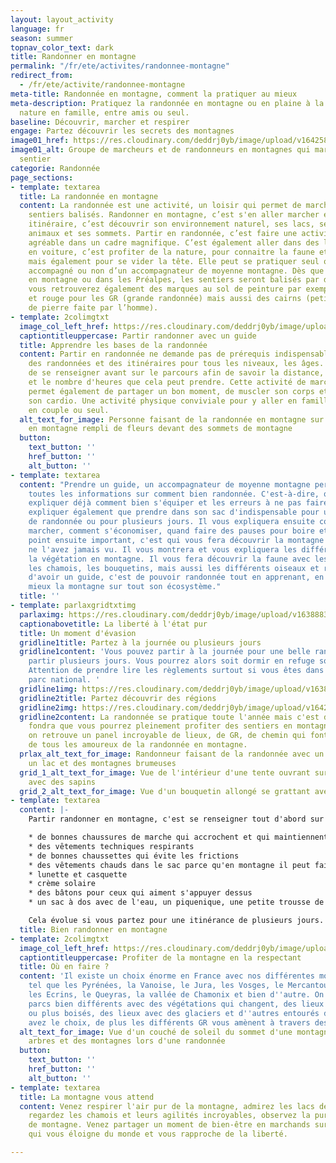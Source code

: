 ```yaml
---
layout: layout_activity
language: fr
season: summer
topnav_color_text: dark
title: Randonner en montagne
permalink: "/fr/ete/activites/randonnee-montagne"
redirect_from:
  - /fr/ete/activite/randonnee-montagne
meta-title: Randonnée en montagne, comment la pratiquer au mieux
meta-description: Pratiquez la randonnée en montagne ou en plaine à la découverte de la
  nature en famille, entre amis ou seul.
baseline: Découvrir, marcher et respirer
engage: Partez découvrir les secrets des montagnes
image01_href: https://res.cloudinary.com/deddrj0yb/image/upload/v1642582618/website/summer/pexels-eric-sanman-1365425_uouohg.jpg
image01_alt: Groupe de marcheurs et de randonneurs en montagnes qui marchent sur un
  sentier
categorie: Randonnée
page_sections:
- template: textarea
  title: La randonnée en montagne
  content: La randonnée est une activité, un loisir qui permet de marcher sur des
    sentiers balisés. Randonner en montagne, c’est s'en aller marcher en suivant un
    itinéraire, c’est découvrir son environnement naturel, ses lacs, ses fleurs, ses
    animaux et ses sommets. Partir en randonnée, c’est faire une activité physique
    agréable dans un cadre magnifique. C’est également aller dans des lieux inaccessibles
    en voiture, c’est profiter de la nature, pour connaitre la faune et la flore,
    mais également pour se vider la tête. Elle peut se pratiquer seul ou en groupe,
    accompagné ou non d’un accompagnateur de moyenne montagne. Dès que vous allez
    en montagne ou dans les Préalpes, les sentiers seront balisés par des panneaux,
    vous retrouverez également des marques au sol de peinture par exemple jaune, blanche
    et rouge pour les GR (grande randonnée) mais aussi des cairns (petite pyramide
    de pierre faite par l’homme).
- template: 2colimgtxt
  image_col_left_href: https://res.cloudinary.com/deddrj0yb/image/upload/v1642582620/website/summer/pexels-krivec-ales-554609_soqspx.jpg
  captiontitleuppercase: Partir randonner avec un guide
  title: Apprendre les bases de la randonnée
  content: Partir en randonnée ne demande pas de prérequis indispensable. Vous trouverez
    des randonnées et des itinéraires pour tous les niveaux, les âges. Il est important
    de se renseigner avant sur le parcours afin de savoir la distance, le dénivelé
    et le nombre d'heures que cela peut prendre. Cette activité de marche en montagne
    permet également de partager un bon moment, de muscler son corps et de faire travailler
    son cardio. Une activité physique conviviale pour y aller en famille, entre amis,
    en couple ou seul.
  alt_text_for_image: Personne faisant de la randonnée en montagne sur un sentier
    en montagne rempli de fleurs devant des sommets de montagne
  button:
    text_button: ''
    href_button: ''
    alt_button: ''
- template: textarea
  content: "Prendre un guide, un accompagnateur de moyenne montagne permet d'avoir
    toutes les informations sur comment bien randonnée. C'est-à-dire, qu'il va vous
    expliquer déjà comment bien s'équiper et les erreurs à ne pas faire. Il va vous
    expliquer également que prendre dans son sac d'indispensable pour une journée
    de randonnée ou pour plusieurs jours. Il vous expliquera ensuite comment bien
    marcher, comment s'économiser, quand faire des pauses pour boire et manger.  \nLe
    point ensuite important, c'est qui vous fera découvrir la montagne comme vous
    ne l'avez jamais vu. Il vous montrera et vous expliquera les différentes fleurs,
    la végétation en montagne. Il vous fera découvrir la faune avec les marmottes,
    les chamois, les bouquetins, mais aussi les différents oiseaux et rapaces.  \nL'avantage
    d'avoir un guide, c'est de pouvoir randonnée tout en apprenant, en comprenant
    mieux la montagne sur tout son écosystème."
  title: ''
- template: parlaxgridtxtimg
  parlaximg: https://res.cloudinary.com/deddrj0yb/image/upload/v1638883628/website/summer/Paysage-montagne-randonnee_okgfs3.jpg
  captionabovetitle: La liberté à l'état pur
  title: Un moment d'évasion
  gridline1title: Partez à la journée ou plusieurs jours
  gridline1content: 'Vous pouvez partir à la journée pour une belle randonnée ou alors
    partir plusieurs jours. Vous pourrez alors soit dormir en refuge soit bivouaquer.
    Attention de prendre lire les règlements surtout si vous êtes dans le cœur d''un
    parc national. '
  gridline1img: https://res.cloudinary.com/deddrj0yb/image/upload/v1638883623/website/summer/Tente-aventure-plein-air_ksfsyq.jpg
  gridline2title: Partez découvrir des régions
  gridline2img: https://res.cloudinary.com/deddrj0yb/image/upload/v1642582620/website/summer/pexels-henrik-pfitzenmaier-6916165_efoi8c.jpg
  gridline2content: La randonnée se pratique toute l'année mais c'est dès que la neige
    fondra que vous pourrez pleinement profiter des sentiers en montagne. En France,
    on retrouve un panel incroyable de lieux, de GR, de chemin qui font le bonheur
    de tous les amoureux de la randonnée en montagne.
  prlax_alt_text_for_image: Randonneur faisant de la randonnée avec un sac à dos devant
    un lac et des montagnes brumeuses
  grid_1_alt_text_for_image: Vue de l'intérieur d'une tente ouvrant sur l'extérieur
    avec des sapins
  grid_2_alt_text_for_image: Vue d'un bouquetin allongé se grattant avec sa corne
- template: textarea
  content: |-
    Partir randonner en montagne, c'est se renseigner tout d'abord sur le lieu et le parcours. Si vous savez lire une carte IGN, c'est encore mieux, car cela permet de bien se repérer en montagne et sur votre chemin. Il faut ensuite bien s'équiper pour la marche, c'est-à-dire :

    * de bonnes chaussures de marche qui accrochent et qui maintiennent les chevilles (tige haute)
    * des vêtements techniques respirants
    * de bonnes chaussettes qui évite les frictions
    * des vêtements chauds dans le sac parce qu'en montagne il peut faire froid très rapidement
    * lunette et casquette
    * crème solaire
    * des bâtons pour ceux qui aiment s'appuyer dessus
    * un sac à dos avec de l'eau, un piquenique, une petite trousse de secours

    Cela évolue si vous partez pour une itinérance de plusieurs jours. Mais ce sont la base à avoir. Si vous êtes avec un enfant, n'oubliez pas de transporter également de l'eau pour lui.
  title: Bien randonner en montagne
- template: 2colimgtxt
  image_col_left_href: https://res.cloudinary.com/deddrj0yb/image/upload/v1642582620/website/summer/pexels-ian-beckley-2440078_ueovj0.jpg
  captiontitleuppercase: Profiter de la montagne en la respectant
  title: Où en faire ?
  content: 'Il existe un choix énorme en France avec nos différentes montagneuses
    tel que les Pyrénées, la Vanoise, le Jura, les Vosges, le Mercantour, les Bauges,
    les Ecrins, le Queyras, la vallée de Chamonix et bien d''autre. On retrouve des
    parcs bien différents avec des végétations qui changent, des lieux plus minérales
    ou plus boisés, des lieux avec des glaciers et d''autres entourés de sapins. Vous
    avez le choix, de plus les différents GR vous amènent à travers des lieux uniques. '
  alt_text_for_image: Vue d'un couché de soleil du sommet d'une montagne avec des
    arbres et des montagnes lors d'une randonnée
  button:
    text_button: ''
    href_button: ''
    alt_button: ''
- template: textarea
  title: La montagne vous attend
  content: Venez respirer l'air pur de la montagne, admirez les lacs de haute altitude,
    regardez les chamois et leurs agilités incroyables, observez la pureté des fleurs
    de montagne. Venez partager un moment de bien-être en marchands sur les sentiers
    qui vous éloigne du monde et vous rapproche de la liberté.

---
```

